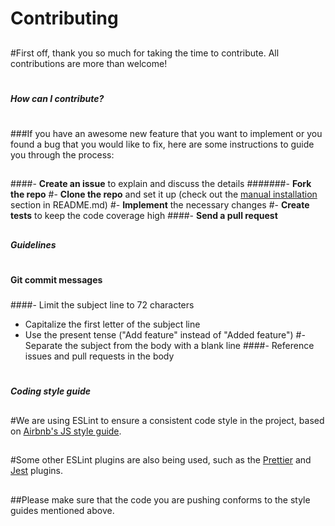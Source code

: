 # Contributing
##
#First off, thank you so much for taking the time to contribute. All contributions are more than welcome!
#
##### How can I contribute?
#
###If you have an awesome new feature that you want to implement or you found a bug that you would like to fix, here are some instructions to guide you through the process:
##
####- **Create an issue** to explain and discuss the details
#######- **Fork the repo**
#- **Clone the repo** and set it up (check out the [manual installation](https://github.com/hagopj13/node-express-boilerplate#manual-installation) section in README.md)
#- **Implement** the necessary changes
#- **Create tests** to keep the code coverage high
####- **Send a pull request**
##
##### Guidelines
#
#### Git commit messages
#####
####- Limit the subject line to 72 characters
- Capitalize the first letter of the subject line
- Use the present tense ("Add feature" instead of "Added feature")
#- Separate the subject from the body with a blank line
####- Reference issues and pull requests in the body
#
##### Coding style guide
##
#We are using ESLint to ensure a consistent code style in the project, based on [Airbnb's JS style guide](https://github.com/airbnb/javascript/tree/master/packages/eslint-config-airbnb-base).
##
#Some other ESLint plugins are also being used, such as the [Prettier](https://github.com/prettier/eslint-plugin-prettier) and [Jest](https://github.com/jest-community/eslint-plugin-jest) plugins.
##
##Please make sure that the code you are pushing conforms to the style guides mentioned above.
